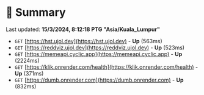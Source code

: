 # 📖 Summary
Last updated: **15/3/2024, 8:12:18 PTG "Asia/Kuala_Lumpur"**

- `GET` [https://hst.ujol.dev](https://hst.ujol.dev) - **Up** (563ms)
- `GET` [https://reddviz.ujol.dev](https://reddviz.ujol.dev) - **Up** (523ms)
- `GET` [https://memeapi.cyclic.app](https://memeapi.cyclic.app) - **Up** (2224ms)
- `GET` [https://klik.onrender.com/health](https://klik.onrender.com/health) - **Up** (371ms)
- `GET` [https://dumb.onrender.com](https://dumb.onrender.com) - **Up** (832ms)

